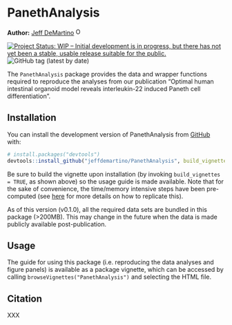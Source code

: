
<!-- README.md is generated from README.Rmd. Please edit that file -->

# PanethAnalysis

**Author:** [Jeff DeMartino](https://github.com/jeffdemartino)
<a href="https://orcid.org/0000-0001-7366-4789" target="orcid.widget">
<img src="https://info.orcid.org/wp-content/uploads/2019/11/orcid_16x16.png" alt="ORCID logo" width="16" height="16"/></a>

<!-- badges: start -->

[![Project Status: WIP – Initial development is in progress, but there
has not yet been a stable, usable release suitable for the
public.](https://www.repostatus.org/badges/latest/wip.svg)](https://www.repostatus.org/#wip)
![GitHub tag (latest by
date)](https://img.shields.io/github/v/tag/jeffdemartino/PanethAnalysis)

<!-- badges: end -->

The `PanethAnalysis` package provides the data and wrapper functions
required to reproduce the analyses from our publication “Optimal human
intestinal organoid model reveals interleukin-22 induced Paneth cell
differentiation”.

## Installation

You can install the development version of PanethAnalysis from
[GitHub](https://github.com/) with:

``` r
# install.packages("devtools")
devtools::install_github("jeffdemartino/PanethAnalysis", build_vignettes = TRUE)
```

Be sure to build the vignette upon installation (by invoking
`build_vignettes = TRUE`, as shown above) so the usage guide is made
available. Note that for the sake of convenience, the time/memory
intensive steps have been pre-computed (see
[here](https://ropensci.org/blog/2019/12/08/precompute-vignettes/) for
more details on how to replicate this).

As of this version (v0.1.0), all the required data sets are bundled in
this package (&gt;200MB). This may change in the future when the data is
made publicly available post-publication.

## Usage

The guide for using this package (i.e. reproducing the data analyses and
figure panels) is available as a package vignette, which can be accessed
by calling `browseVignettes("PanethAnalysis")` and selecting the HTML
file.

## Citation

XXX
